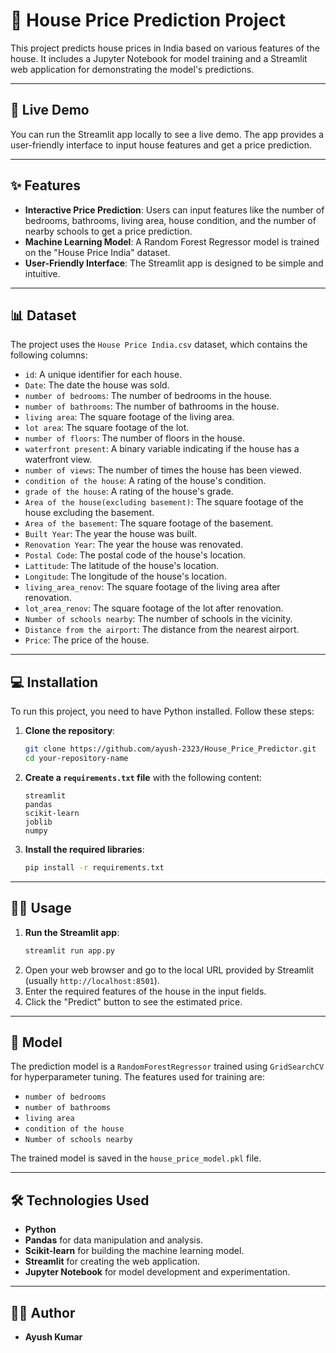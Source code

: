 # 🏡 House Price Prediction Project

This project predicts house prices in India based on various features of the house. It includes a Jupyter Notebook for model training and a Streamlit web application for demonstrating the model's predictions.

---

## 🚀 Live Demo

You can run the Streamlit app locally to see a live demo. The app provides a user-friendly interface to input house features and get a price prediction.

---

## ✨ Features

* **Interactive Price Prediction**: Users can input features like the number of bedrooms, bathrooms, living area, house condition, and the number of nearby schools to get a price prediction.
* **Machine Learning Model**: A Random Forest Regressor model is trained on the "House Price India" dataset.
* **User-Friendly Interface**: The Streamlit app is designed to be simple and intuitive.

---

## 📊 Dataset

The project uses the `House Price India.csv` dataset, which contains the following columns:

* `id`: A unique identifier for each house.
* `Date`: The date the house was sold.
* `number of bedrooms`: The number of bedrooms in the house.
* `number of bathrooms`: The number of bathrooms in the house.
* `living area`: The square footage of the living area.
* `lot area`: The square footage of the lot.
* `number of floors`: The number of floors in the house.
* `waterfront present`: A binary variable indicating if the house has a waterfront view.
* `number of views`: The number of times the house has been viewed.
* `condition of the house`: A rating of the house's condition.
* `grade of the house`: A rating of the house's grade.
* `Area of the house(excluding basement)`: The square footage of the house excluding the basement.
* `Area of the basement`: The square footage of the basement.
* `Built Year`: The year the house was built.
* `Renovation Year`: The year the house was renovated.
* `Postal Code`: The postal code of the house's location.
* `Lattitude`: The latitude of the house's location.
* `Longitude`: The longitude of the house's location.
* `living_area_renov`: The square footage of the living area after renovation.
* `lot_area_renov`: The square footage of the lot after renovation.
* `Number of schools nearby`: The number of schools in the vicinity.
* `Distance from the airport`: The distance from the nearest airport.
* `Price`: The price of the house.

---

## 💻 Installation

To run this project, you need to have Python installed. Follow these steps:

1.  **Clone the repository**:
    ```bash
    git clone https://github.com/ayush-2323/House_Price_Predictor.git
    cd your-repository-name
    ```
2.  **Create a `requirements.txt` file** with the following content:
    ```
    streamlit
    pandas
    scikit-learn
    joblib
    numpy
    ```
3.  **Install the required libraries**:
    ```bash
    pip install -r requirements.txt
    ```

---

## 🏃‍♀️ Usage

1.  **Run the Streamlit app**:
    ```bash
    streamlit run app.py
    ```
2.  Open your web browser and go to the local URL provided by Streamlit (usually `http://localhost:8501`).
3.  Enter the required features of the house in the input fields.
4.  Click the "Predict" button to see the estimated price.

---

## 🤖 Model

The prediction model is a `RandomForestRegressor` trained using `GridSearchCV` for hyperparameter tuning. The features used for training are:
* `number of bedrooms`
* `number of bathrooms`
* `living area`
* `condition of the house`
* `Number of schools nearby`

The trained model is saved in the `house_price_model.pkl` file.

---

## 🛠️ Technologies Used

* **Python**
* **Pandas** for data manipulation and analysis.
* **Scikit-learn** for building the machine learning model.
* **Streamlit** for creating the web application.
* **Jupyter Notebook** for model development and experimentation.

---

## 👨‍💻 Author

* **Ayush Kumar** 
